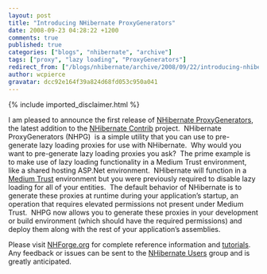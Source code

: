 ```yaml
---
layout: post
title: "Introducing NHibernate ProxyGenerators"
date: 2008-09-23 04:28:22 +1200
comments: true
published: true
categories: ["blogs", "nhibernate", "archive"]
tags: ["proxy", "lazy loading", "ProxyGenerators"]
redirect_from: ["/blogs/nhibernate/archive/2008/09/22/introducing-nhibernate-proxygenerators.aspx"]
author: wcpierce
gravatar: dcc92e164f39a824d68fd053c950a041
---
```

{% include imported_disclaimer.html %}
<p>I am pleased to announce the first release of <a href="http://sourceforge.net/project/showfiles.php?group_id=216446&amp;package_id=292389&amp;release_id=628137" target="_blank">NHibernate ProxyGenerators</a>, the latest addition to the <a href="http://sourceforge.net/projects/nhcontrib/" target="_blank">NHibernate Contrib</a> project.&#160; NHibernate ProxyGenerators (NHPG)&#160; is a simple utility that you can use to pre-generate lazy loading proxies for use with NHibernate.&#160; Why would you want to pre-generate lazy loading proxies you ask?&#160; The prime example is to make use of lazy loading functionality in a Medium Trust environment, like a shared hosting ASP.Net environment.&#160; NHibernate will function in a <a href="http://www.nhforge.org/wikis/howtonh/run-in-medium-trust.aspx" target="_blank">Medium Trust</a> environment but you were previously required to disable lazy loading for all of your entities.&#160; The default behavior of NHibernate is to generate these proxies at runtime during your application’s startup, an operation that requires elevated permissions not present under Medium Trust.&#160; NHPG now allows you to generate these proxies in your development or build environment (which should have the required permissions) and deploy them along with the rest of your application’s assemblies.</p>  <p>Please visit <a href="http://nhforge.org/" target="_blank">NHForge.org</a> for complete reference information and <a href="http://www.nhforge.org/wikis/howtonh/pre-generate-lazy-loading-proxies.aspx" target="_blank">tutorials</a>.&#160; Any feedback or issues can be sent to the <a href="http://groups.google.com/group/nhusers" target="_blank">NHibernate Users</a> group and is greatly anticipated.</p>
